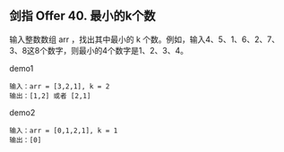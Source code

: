 ## 剑指 Offer 40. 最小的k个数

输入整数数组 arr ，找出其中最小的 k 个数。例如，输入4、5、1、6、2、7、3、8这8个数字，则最小的4个数字是1、2、3、4。

demo1
```
输入：arr = [3,2,1], k = 2
输出：[1,2] 或者 [2,1]
```
demo2
```
输入：arr = [0,1,2,1], k = 1
输出：[0]
```
